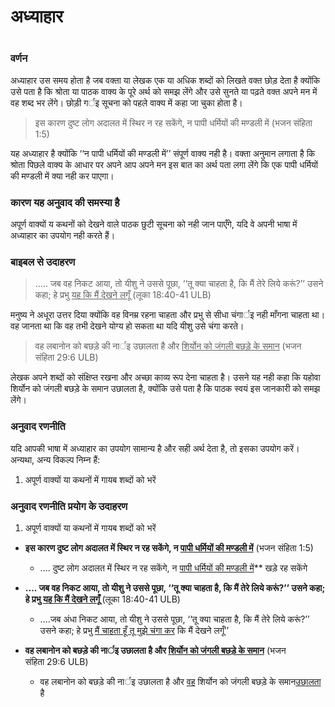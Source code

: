 # अध्याहार

 #

### वर्णन

अध्याहार उस समय होता है जब वक्ता या लेखक एक या अधिक शब्दों को लिखते वक्त छोड़ देता है क्योंकि उसे पता है कि श्रोता या पाठक वाक्य के पूरे अर्थ को समझ लेंगे और उसे सुनते या पढ़ते वक्त अपने मन में वह शब्द भर लेंगे। छोड़ी गर्इ सूचना को पहले वाक्य में कहा जा चुका होता है।

> इस कारण दुष्ट लोग अदालत में स्थिर न रह सकेंगे, न पापी धर्मियों की मण्डली में (भजन संहिता 1:5)

यह अध्याहार है क्योंकि ‘‘न पापी धर्मियों की मण्डली में’’ संपूर्ण वाक्य नही है। वक्ता अनुमान लगाता है कि श्रोता पिछले वाक्य के आधार पर अपने आप अपने मन इस बात का अर्थ पता लगा लेंगे कि एक पापी धर्मियों की मण्डली में क्या नही कर पाएगा। 

### कारण यह अनुवाद की समस्या है

अपूर्ण वाक्यों य कथनों को देखने वाले पाठक छुटी सूचना को नही जान पाएँगे, यदि वे अपनी भाषा में अध्याहार का उपयोग नही करते हैं। 

### बाइबल से उदाहरण

> ..... जब वह निकट आया, तो यीशु ने उससे पूछा, ‘‘तू क्या चाहता है, कि मैं तेरे लिये करूं?’’ उसने कहा; हे प्रभु <u>यह कि मैं देखने लगूँ </u> (लूका 18:40-41 ULB)

मनुष्य ने अधूरा उत्तर दिया क्योंकि वह विनम्र रहना चाहता और प्रभु से सीधा चंगार्इ नही माँगना चाहता था। वह जानता था कि वह तभी देखने योग्य हो सकता था यदि यीशु उसे चंगा करते। 

>वह लबानोन को बछड़े की नार्इ उछालता है और <u>शिर्योन को जंगली बछड़े के समान</u> (भजन संहिता 29:6 ULB)

लेखक अपने शब्दों को संक्षिप्त रखना और अच्छा काव्य रूप देना चाहता है। उसने यह नही कहा कि यहोवा शिर्योन को जंगली बछड़े के समान उछालता है, क्योंकि उसे पता है कि पाठक स्वयं इस जानकारी को समझ लेंगे।

### अनुवाद रणनीति

यदि आपकी भाषा में अध्याहार का उपयोग सामान्य है और सही अर्थ देता है, तो इसका उपयोग करें। अन्यथा, अन्य विकल्प निम्न हैं:

1. अपूर्ण वाक्यों या कथनों में गायब शब्दों को भरें

### अनुवाद रणनीति प्रयोग के उदाहरण

1. अपूर्ण वाक्यों या कथनों में गायब शब्दों को भरें

* **इस कारण दुष्ट लोग अदालत में स्थिर न रह सकेंगे, न <u>पापी धर्मियों की मण्डली में</u>** (भजन संहिता 1:5)

	* .... दुष्ट लोग अदालत में स्थिर न रह सकेंगे, न <u>पापी धर्मियों की मण्डली में</u>** खड़े रह सकेंगे

* **.... जब वह निकट आया, तो यीशु ने उससे पूछा, ‘‘तू क्या चाहता है, कि मैं तेरे लिये करूं?’’ उसने कहा; हे प्रभु <u>यह कि मैं देखने लगूँ </u>** (लूका 18:40-41 ULB)

	* ....जब अंधा निकट आया, तो यीशु ने उससे पूछा, ‘‘तू क्या चाहता है, कि मैं तेरे लिये करूं?’’ उसने कहा; हे प्रभु <u>मैं चाहता हूँ तू मुझे चंगा कर</u> कि मैं देखने लगूँ’’

* **वह लबानोन को बछड़े की नार्इ उछालता है और <u>शिर्योन को जंगली बछड़े के समान</u>** (भजन संहिता 29:6 ULB)

	* वह लबानोन को बछड़े की नार्इ उछालता है और <u>वह</u> शिर्योन को जंगली बछड़े के समान<u>उछालता</u> है
